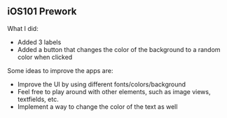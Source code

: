 ## iOS101 Prework

What I did:
- Added 3 labels
- Added a button that changes the color of the background to a random color when clicked

Some ideas to improve the apps are:
- Improve the UI by using different fonts/colors/background
- Feel free to play around with other elements, such as image views, textfields, etc.
- Implement a way to change the color of the text as well

